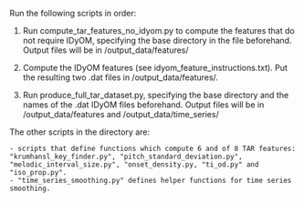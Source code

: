 Run the following scripts in order:

1. Run compute_tar_features_no_idyom.py to compute the features that do not require IDyOM, specifying the base directory in the file beforehand. Output files will be in /output_data/features/

2. Compute the IDyOM features (see idyom_feature_instructions.txt). Put the resulting two .dat files in /output_data/features/.

3. Run produce_full_tar_dataset.py, specifying the base directory and the names of the .dat IDyOM files beforehand. Output files will be in /output_data/features and /output_data/time_series/

The other scripts in the directory are:

	- scripts that define functions which compute 6 and of 8 TAR features: "krumhansl_key_finder.py", "pitch_standard_deviation.py", "melodic_interval_size.py", "onset_density.py, "ti_od.py" and "iso_prop.py".
	- "time_series_smoothing.py" defines helper functions for time series smoothing. 

